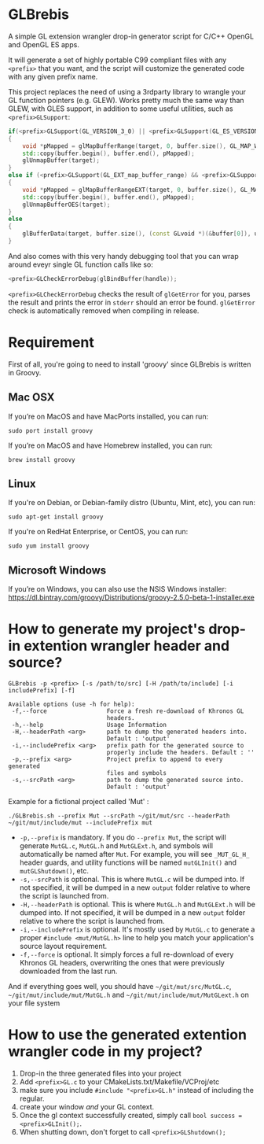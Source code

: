 # GLBrebis
A simple GL extension wrangler drop-in generator script for C/C++ OpenGL and OpenGL ES apps.

It will generate a set of highly portable C99 compliant files with any `<prefix>` that you want, and the script will customize the generated code with any given prefix name.

This project replaces the need of using a 3rdparty library to wrangle your GL function pointers (e.g. GLEW). Works pretty much the same way than GLEW, with GLES support, in addition to some useful utilities, such as `<prefix>GLSupport`:
```C++
if(<prefix>GLSupport(GL_VERSION_3_0) || <prefix>GLSupport(GL_ES_VERSION_3_0))
{
    void *pMapped = glMapBufferRange(target, 0, buffer.size(), GL_MAP_WRITE_BIT | GL_MAP_INVALIDATE_BUFFER_BIT);
    std::copy(buffer.begin(), buffer.end(), pMapped);
    glUnmapBuffer(target);
}
else if (<prefix>GLSupport(GL_EXT_map_buffer_range) && <prefix>GLSupport(GL_OES_mapbuffer)
{
    void *pMapped = glMapBufferRangeEXT(target, 0, buffer.size(), GL_MAP_WRITE_BIT_EXT | GL_MAP_INVALIDATE_BUFFER_BIT_EXT);
    std::copy(buffer.begin(), buffer.end(), pMapped);
    glUnmapBufferOES(target);
}
else
{
    glBufferData(target, buffer.size(), (const GLvoid *)(&buffer[0]), usage);
}
```
And also comes with this very handy debugging tool that you can wrap around eveyr single GL function calls like so:
```C++
<prefix>GLCheckErrorDebug(glBindBuffer(handle));
```
`<prefix>GLCheckErrorDebug` checks the result of `glGetError` for you, parses the result and prints the error in `stderr` should an error be found. `glGetError` check is automatically removed when compiling in release.

# Requirement
First of all, you're going to need to install 'groovy' since GLBrebis is written in Groovy.

## Mac OSX
If you’re on MacOS and have MacPorts installed, you can run:
```
sudo port install groovy
```

If you’re on MacOS and have Homebrew installed, you can run:
```
brew install groovy
```

## Linux
If you're on Debian, or Debian-family distro (Ubuntu, Mint, etc), you can run:
```
sudo apt-get install groovy
```
If you're on RedHat Enterprise, or CentOS, you can run:
```
sudo yum install groovy
```

## Microsoft Windows
If you’re on Windows, you can also use the NSIS Windows installer:
https://dl.bintray.com/groovy/Distributions/groovy-2.5.0-beta-1-installer.exe

# How to generate my project's drop-in extention wrangler header and source?
```
GLBrebis -p <prefix> [-s /path/to/src] [-H /path/to/include] [-i includePrefix] [-f]

Available options (use -h for help):
 -f,--force                 Force a fresh re-download of Khronos GL
                            headers.
 -h,--help                  Usage Information
 -H,--headerPath <arg>      path to dump the generated headers into.
                            Default : 'output'
 -i,--includePrefix <arg>   prefix path for the generated source to
                            properly include the headers. Default : ''
 -p,--prefix <arg>          Project prefix to append to every generated
                            files and symbols
 -s,--srcPath <arg>         path to dump the generated source into.
                            Default : 'output'

```
Example for a fictional project called 'Mut' :
```
./GLBrebis.sh --prefix Mut --srcPath ~/git/mut/src --headerPath ~/git/mut/include/mut --includePrefix mut
```
* `-p,--prefix` is mandatory. If you do `--prefix Mut`, the script will generate `MutGL.c`, `MutGL.h` and `MutGLExt.h`, and symbols will automatically be named after `Mut`.  For example, you will see `_MUT_GL_H_` header guards, and utility functions will be named `mutGLInit()` and `mutGLShutdown()`, etc.
*  `-s,--srcPath` is optional. This is where `MutGL.c` will be dumped into. If not specified, it will be dumped in a new `output` folder relative to where the script is launched from.
*  `-H,--headerPath` is optional. This is where `MutGL.h` and `MutGLExt.h` will be dumped into. If not specified, it will be dumped in a new `output`  folder relative to where the script is launched from.
* `-i,--includePrefix` is optional. It's mostly used by `MutGL.c` to generate a proper `#include <mut/MutGL.h>` line to help you match your application's source layout requirement.
* `-f,--force` is optional. It simply forces a full re-download of every Khronos GL headers, overwriting the ones that were previously downloaded from the last run.

And if everything goes well, you should have `~/git/mut/src/MutGL.c`, `~/git/mut/include/mut/MutGL.h` and `~/git/mut/include/mut/MutGLext.h` on your file system

# How to use the generated extention wrangler code in my project?

1. Drop-in the three generated files into your project
2. Add `<prefix>GL.c` to your CMakeLists.txt/Makefile/VCProj/etc
3. make sure you include `#include "<prefix>GL.h"` instead of including the regular.
4. create your window *and* your GL context.
5. Once the gl context successfully created, simply call `bool success = <prefix>GLInit();`.
6. When shutting down, don't forget to call `<prefix>GLShutdown();`

